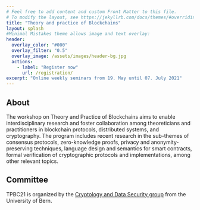 ```yaml
---
# Feel free to add content and custom Front Matter to this file.
# To modify the layout, see https://jekyllrb.com/docs/themes/#overriding-theme-defaults
title: "Theory and practice of Blockchains"
layout: splash
#Minimal Mistakes theme allows image and text overlay:
header:
  overlay_color: "#000"
  overlay_filter: "0.5"
  overlay_image: /assets/images/header-bg.jpg
  actions:
    - label: "Register now"
      url: /registration/
excerpt: "Online weekly seminars from 19. May until 07. July 2021"
--- 
```



## About
The workshop on Theory and Practice of Blockchains aims to enable interdisciplinary research and foster collaboration among theoreticians and practitioners in blockchain protocols, distributed systems, and cryptography.
The program includes recent research in the sub-themes of consensus protocols, zero-knowledge proofs, privacy and anonymity-preserving techniques, language design and semantics for smart contracts, formal verification of cryptographic protocols and implementations, among other relevant topics.

## Committee 
TPBC21 is organized by the [Cryptology and Data Security group](crypto.unibe.ch) from the University of Bern.